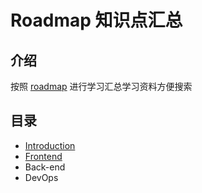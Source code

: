 # Roadmap 知识点汇总
## 介绍
按照 [roadmap](https://github.com/kamranahmedse/developer-roadmap) 进行学习汇总学习资料方便搜索
## 目录
* [Introduction](./Introduction/README.md)
* [Frontend](./Frontend/README.md)
* Back-end
* DevOps